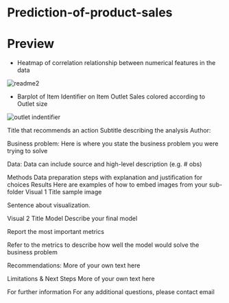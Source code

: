 # Prediction-of-product-sales

# Preview 
- Heatmap of correlation relationship between numerical features in the data


![readme2](https://github.com/lkivumbi/Prediction-of-product-sales/assets/161327455/7ccdbf7f-ceba-48df-9296-ebfba95c842e)



- Barplot of Item Identifier on Item Outlet Sales colored according to Outlet size


![outlet indentifier](https://github.com/lkivumbi/Prediction-of-product-sales/assets/161327455/338be1a2-2999-4a26-8ea5-68ffb8bd3a92)

Title that recommends an action
Subtitle describing the analysis
Author:

Business problem:
Here is where you state the business problem you were trying to solve

Data:
Data can include source and high-level description (e.g. # obs)

Methods
Data preparation steps with explanation and justification for choices
Results
Here are examples of how to embed images from your sub-folder
Visual 1 Title
sample image

Sentence about visualization.

Visual 2 Title
Model
Describe your final model

Report the most important metrics

Refer to the metrics to describe how well the model would solve the business problem

Recommendations:
More of your own text here

Limitations & Next Steps
More of your own text here

For further information
For any additional questions, please contact email
